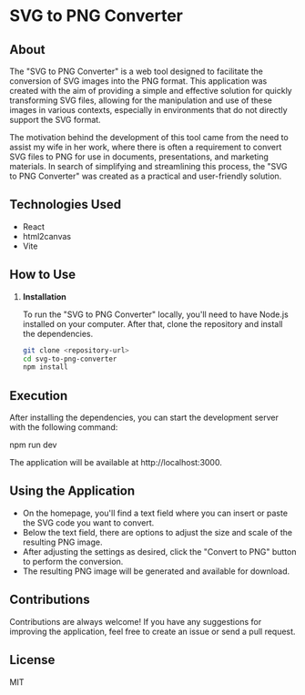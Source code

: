 # SVG to PNG Converter

## About

The "SVG to PNG Converter" is a web tool designed to facilitate the conversion of SVG images into the PNG format. This application was created with the aim of providing a simple and effective solution for quickly transforming SVG files, allowing for the manipulation and use of these images in various contexts, especially in environments that do not directly support the SVG format.

The motivation behind the development of this tool came from the need to assist my wife in her work, where there is often a requirement to convert SVG files to PNG for use in documents, presentations, and marketing materials. In search of simplifying and streamlining this process, the "SVG to PNG Converter" was created as a practical and user-friendly solution.

## Technologies Used

- React
- html2canvas
- Vite

## How to Use

1. **Installation**

   To run the "SVG to PNG Converter" locally, you'll need to have Node.js installed on your computer. After that, clone the repository and install the dependencies.

   ```bash
   git clone <repository-url>
   cd svg-to-png-converter
   npm install

## Execution

After installing the dependencies, you can start the development server with the following command:

npm run dev

The application will be available at http://localhost:3000.

## Using the Application

- On the homepage, you'll find a text field where you can insert or paste the SVG code you want to convert.
- Below the text field, there are options to adjust the size and scale of the resulting PNG image.
- After adjusting the settings as desired, click the "Convert to PNG" button to perform the conversion.
- The resulting PNG image will be generated and available for download.

## Contributions

Contributions are always welcome! If you have any suggestions for improving the application, feel free to create an issue or send a pull request.

## License

MIT
